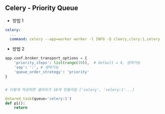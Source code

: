 ## Celery - Priority Queue
- 방법 1
```yaml
celery:
  ...
  command: celery --app=worker worker -l INFO -Q cleery,clery:1,celery:2
```
- 방법 2
```python
app.conf.broker_transport_options = {
    'priority_steps': list(range(10)),  # default = 4, 생략가능
    'sep': ':', # 생략가능
    'queue_order_strategy': 'priority'
}


# 이렇게 작성하면 셀러리가 10개 만들어짐 ['celery', 'celery:1'...]

@shared_task(queue='celery:1')
def p1():
    return 
```